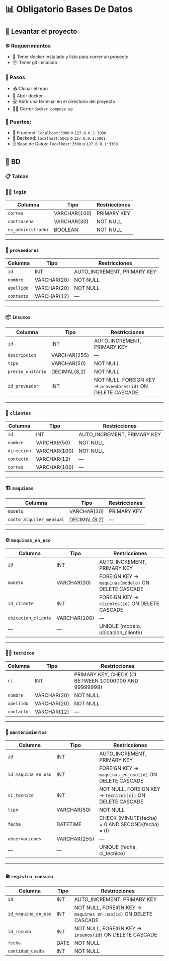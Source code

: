 # 📊 Obligatorio Bases De Datos

## 🚀 Levantar el proyecto

### ⚙️ Requerimientos
- 🐳 Tener docker instalado y listo para correr un proyecto
- 📦 Tener git instalado

### 📝 Pasos
- 📥 Clonar el repo
- 🐋 Abrir docker
- 💻 Abrir una terminal en el directorio del proyecto
- 🏃‍♂️ Correr `docker compose up`

### 🔌 Puertos:
- 🎨 Frontend: `localhost:3000` o `127.0.0.1:3000`
- 🔧 Backend: `localhost:5001` o `127.0.0.1:5001`
- 🗄️ Base de Datos: `localhost:3308` o `127.0.0.1:3308`

## 🎯 BD
### 📋 Tablas

### 🧑‍💻 `login`
| Columna           | Tipo          | Restricciones             |
|-------------------|---------------|---------------------------|
| `correo`          | VARCHAR(100)  | PRIMARY KEY               |
| `contrasena`      | VARCHAR(30)   | NOT NULL                  |
| `es_administrador`| BOOLEAN       | NOT NULL                  |

---

### 🏢 `proveedores`
| Columna    | Tipo         | Restricciones                        |
|------------|--------------|--------------------------------------|
| `id`       | INT          | AUTO_INCREMENT, PRIMARY KEY          |
| `nombre`   | VARCHAR(20)  | NOT NULL                             |
| `apellido` | VARCHAR(20)  | NOT NULL                             |
| `contacto` | VARCHAR(12)  | —                                    |

---

### 📦 `insumos`
| Columna          | Tipo           | Restricciones                             |
|------------------|----------------|-------------------------------------------|
| `id`             | INT            | AUTO_INCREMENT, PRIMARY KEY               |
| `descripcion`    | VARCHAR(255)   | —                                         |
| `tipo`           | VARCHAR(50)    | NOT NULL                                  |
| `precio_unitario`| DECIMAL(8,2)   | NOT NULL                                  |
| `id_proveedor`   | INT            | NOT NULL, FOREIGN KEY → `proveedores(id)` ON DELETE CASCADE |

---

### 👥 `clientes`
| Columna     | Tipo           | Restricciones                        |
|-------------|----------------|--------------------------------------|
| `id`        | INT            | AUTO_INCREMENT, PRIMARY KEY          |
| `nombre`    | VARCHAR(50)    | NOT NULL                             |
| `direccion` | VARCHAR(100)   | NOT NULL                             |
| `contacto`  | VARCHAR(12)    | —                                    |
| `correo`    | VARCHAR(100)   | —                                    |

---

### 🏗️ `maquinas`
| Columna                 | Tipo          | Restricciones     |
|-------------------------|---------------|-------------------|
| `modelo`                | VARCHAR(30)   | PRIMARY KEY       |
| `costo_alquiler_mensual`| DECIMAL(8,2)  | —                 |

---

### ⚙️ `maquinas_en_uso`
| Columna           | Tipo          | Restricciones                             |
|-------------------|---------------|-------------------------------------------|
| `id`              | INT           | AUTO_INCREMENT, PRIMARY KEY               |
| `modelo`          | VARCHAR(30)   | FOREIGN KEY → `maquinas(modelo)` ON DELETE CASCADE |
| `id_cliente`      | INT           | FOREIGN KEY → `clientes(id)` ON DELETE CASCADE |
| `ubicacion_cliente`| VARCHAR(100) | —                                         |
| —                 | —            | UNIQUE (modelo, ubicacion_cliente)         |

---

### 👨‍🔧 `tecnicos`
| Columna    | Tipo         | Restricciones                                |
|------------|--------------|----------------------------------------------|
| `ci`       | INT          | PRIMARY KEY, CHECK (CI BETWEEN 10000000 AND 99999999) |
| `nombre`   | VARCHAR(20)  | NOT NULL                                     |
| `apellido` | VARCHAR(20)  | NOT NULL                                     |
| `contacto` | VARCHAR(12)  | —                                            |

---

### 🔧 `mantenimientos`
| Columna           | Tipo          | Restricciones                              |
|-------------------|---------------|--------------------------------------------|
| `id`              | INT           | AUTO_INCREMENT, PRIMARY KEY                |
| `id_maquina_en_uso`| INT          | FOREIGN KEY → `maquinas_en_uso(id)` ON DELETE CASCADE |
| `ci_tecnico`      | INT          | NOT NULL, FOREIGN KEY → `tecnicos(ci)` ON DELETE CASCADE |
| `tipo`            | VARCHAR(50)   | NOT NULL                                   |
| `fecha`           | DATETIME      | CHECK (MINUTE(fecha) = 0 AND SECOND(fecha) = 0) |
| `observaciones`   | VARCHAR(255)  | —                                          |
| —                 | —            | UNIQUE (fecha, ci_tecnico)                 |

---

### ⛽ `registro_consumo`
| Columna           | Tipo         | Restricciones                             |
|-------------------|--------------|-------------------------------------------|
| `id`              | INT          | AUTO_INCREMENT, PRIMARY KEY               |
| `id_maquina_en_uso`| INT         | NOT NULL, FOREIGN KEY → `maquinas_en_uso(id)` ON DELETE CASCADE |
| `id_insumo`       | INT          | NOT NULL, FOREIGN KEY → `insumos(id)` ON DELETE CASCADE |
| `fecha`           | DATE         | NOT NULL                                  |
| `cantidad_usada`  | INT          | NOT NULL                                  |
